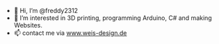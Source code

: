 - 👋 Hi, I’m @freddy2312
- 👀 I’m interested in 3D printing, programming Arduino, C# and making Websites.
- 📫 contact me via www.weis-design.de

